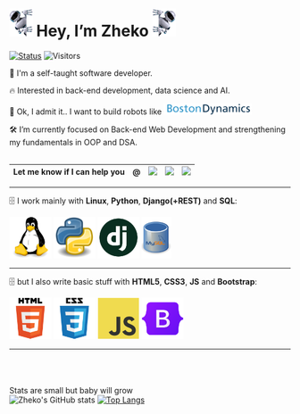 # <img src="https://github.com/ZhekoGinev/ZhekoGinev/blob/main/images/robo-peak-mirror.png" height=50> Hey, I’m Zheko <img src="https://github.com/ZhekoGinev/ZhekoGinev/blob/main/images/robo-peak-80x96.png" height=50><br>
[![Status](https://img.shields.io/badge/WORK_STATUS-OPEN-<COLOR>.svg)](https://shields.io/) ![Visitors](https://api.visitorbadge.io/api/visitors?path=zhekoginev&label=visitors&labelColor=%23595959&countColor=%2347c119&style=flat)

👋 I'm a self-taught software developer.

🔥 Interested in back-end development, data science and AI.

🤖 Ok, I admit it.. I want to build robots like [<img src="https://github.com/ZhekoGinev/ZhekoGinev/blob/main/images/BS_logo_minimal.png" height=20>](https://www.bostondynamics.com/)

🛠️ I’m currently focused on Back-end Web Development and strengthening my fundamentals in OOP and DSA.<br><br>

| __Let me know if I can help you__ | __@__ | [<img src="https://img.shields.io/badge/Facebook-1877F2?style=for-the-badge&logo=facebook&logoColor=white">](https://www.facebook.com/Zvezdobroeca/) | [<img src="https://img.shields.io/badge/LinkedIn-0077B5?style=for-the-badge&logo=linkedin&logoColor=white">](https://www.linkedin.com/in/zhekoginev/) | [<img src="https://img.shields.io/badge/Gmail-D14836?style=for-the-badge&logo=gmail&logoColor=white">](mailto:jginev@gmail.com)|
|-|-|-|-|-|

---
🗄️ I work mainly with __Linux__, __Python__, __Django(+REST)__ and __SQL__:

[<img src="https://raw.githubusercontent.com/devicons/devicon/master/icons/linux/linux-original.svg" height=75>](#) [<img src="https://github.com/ZhekoGinev/ZhekoGinev/blob/main/images/python.png" height=75>](#) [<img src="https://github.com/ZhekoGinev/ZhekoGinev/blob/main/images/django.png" height=75>](#) [<img src="https://github.com/ZhekoGinev/ZhekoGinev/blob/main/images/mysql.png" height=75>](#)
<br>

---
🗄️ but I also write basic stuff with __HTML5__, __CSS3__, __JS__ and __Bootstrap__:

[<img src="https://raw.githubusercontent.com/devicons/devicon/master/icons/html5/html5-original-wordmark.svg" height=75>](#) [<img src="https://raw.githubusercontent.com/devicons/devicon/master/icons/css3/css3-original-wordmark.svg" height=75>](#)  [<img src="https://raw.githubusercontent.com/devicons/devicon/master/icons/javascript/javascript-original.svg" height=75>](#) [<img src="https://raw.githubusercontent.com/devicons/devicon/master/icons/bootstrap/bootstrap-original.svg" height=75>](#)

---
<br><br><br>
Stats are small but baby will grow<br>
![Zheko's GitHub stats](https://github-readme-stats.vercel.app/api?username=ZhekoGinev&show_icons=true&theme=dracula&hide=contribs,prs,issues)  [![Top Langs](https://github-readme-stats.vercel.app/api/top-langs/?username=ZhekoGinev)](#)

